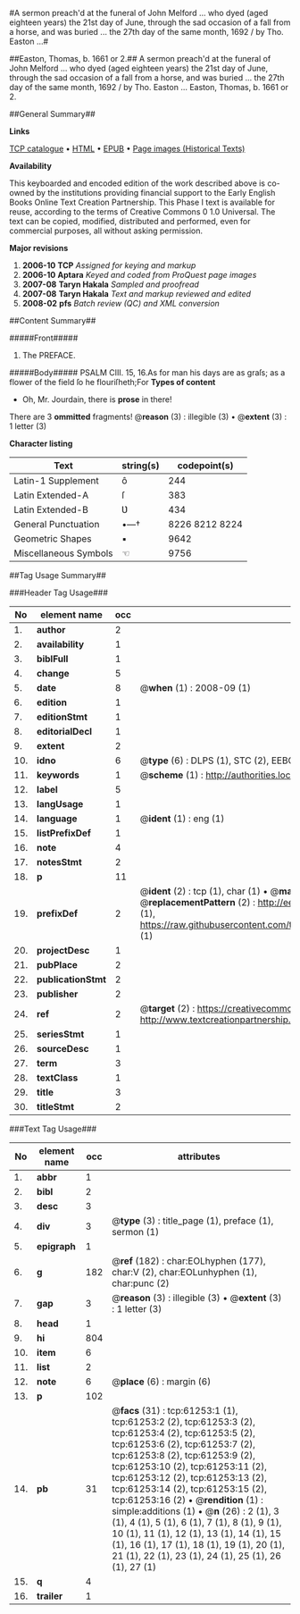 #A sermon preach'd at the funeral of John Melford ... who dyed (aged eighteen years) the 21st day of June, through the sad occasion of a fall from a horse, and was buried ... the 27th day of the same month, 1692 / by Tho. Easton ...#

##Easton, Thomas, b. 1661 or 2.##
A sermon preach'd at the funeral of John Melford ... who dyed (aged eighteen years) the 21st day of June, through the sad occasion of a fall from a horse, and was buried ... the 27th day of the same month, 1692 / by Tho. Easton ...
Easton, Thomas, b. 1661 or 2.

##General Summary##

**Links**

[TCP catalogue](http://www.ota.ox.ac.uk/tcp/)  • 
[HTML](http://tei.it.ox.ac.uk/tcp/Texts-HTML/free/A37/A37568.html)  • 
[EPUB](http://tei.it.ox.ac.uk/tcp/Texts-EPUB/free/A37/A37568.epub) • 
[Page images (Historical Texts)](https://data.historicaltexts.jisc.ac.uk/view?pubId=eebo-12400098e&pageId=eebo-12400098e-61253-1)

**Availability**

This keyboarded and encoded edition of the
	       work described above is co-owned by the institutions
	       providing financial support to the Early English Books
	       Online Text Creation Partnership. This Phase I text is
	       available for reuse, according to the terms of Creative
	       Commons 0 1.0 Universal. The text can be copied,
	       modified, distributed and performed, even for
	       commercial purposes, all without asking permission.

**Major revisions**

1. __2006-10__ __TCP__ *Assigned for keying and markup*
1. __2006-10__ __Aptara__ *Keyed and coded from ProQuest page images*
1. __2007-08__ __Taryn Hakala__ *Sampled and proofread*
1. __2007-08__ __Taryn Hakala__ *Text and markup reviewed and edited*
1. __2008-02__ __pfs__ *Batch review (QC) and XML conversion*

##Content Summary##

#####Front#####

1. The PREFACE.

#####Body#####
PSALM CIII. 15, 16.As for man his days are as graſs; as a flower of
the field ſo he flouriſheth;For 
**Types of content**

  * Oh, Mr. Jourdain, there is **prose** in there!

There are 3 **ommitted** fragments! 
 @__reason__ (3) : illegible (3)  •  @__extent__ (3) : 1 letter (3)

**Character listing**


|Text|string(s)|codepoint(s)|
|---|---|---|
|Latin-1 Supplement|ô|244|
|Latin Extended-A|ſ|383|
|Latin Extended-B|Ʋ|434|
|General Punctuation|•—†|8226 8212 8224|
|Geometric Shapes|▪|9642|
|Miscellaneous Symbols|☜|9756|

##Tag Usage Summary##

###Header Tag Usage###

|No|element name|occ|attributes|
|---|---|---|---|
|1.|__author__|2||
|2.|__availability__|1||
|3.|__biblFull__|1||
|4.|__change__|5||
|5.|__date__|8| @__when__ (1) : 2008-09 (1)|
|6.|__edition__|1||
|7.|__editionStmt__|1||
|8.|__editorialDecl__|1||
|9.|__extent__|2||
|10.|__idno__|6| @__type__ (6) : DLPS (1), STC (2), EEBO-CITATION (1), OCLC (1), VID (1)|
|11.|__keywords__|1| @__scheme__ (1) : http://authorities.loc.gov/ (1)|
|12.|__label__|5||
|13.|__langUsage__|1||
|14.|__language__|1| @__ident__ (1) : eng (1)|
|15.|__listPrefixDef__|1||
|16.|__note__|4||
|17.|__notesStmt__|2||
|18.|__p__|11||
|19.|__prefixDef__|2| @__ident__ (2) : tcp (1), char (1)  •  @__matchPattern__ (2) : ([0-9\-]+):([0-9IVX]+) (1), (.+) (1)  •  @__replacementPattern__ (2) : http://eebo.chadwyck.com/downloadtiff?vid=$1&page=$2 (1), https://raw.githubusercontent.com/textcreationpartnership/Texts/master/tcpchars.xml#$1 (1)|
|20.|__projectDesc__|1||
|21.|__pubPlace__|2||
|22.|__publicationStmt__|2||
|23.|__publisher__|2||
|24.|__ref__|2| @__target__ (2) : https://creativecommons.org/publicdomain/zero/1.0/ (1), http://www.textcreationpartnership.org/docs/. (1)|
|25.|__seriesStmt__|1||
|26.|__sourceDesc__|1||
|27.|__term__|3||
|28.|__textClass__|1||
|29.|__title__|3||
|30.|__titleStmt__|2||


###Text Tag Usage###

|No|element name|occ|attributes|
|---|---|---|---|
|1.|__abbr__|1||
|2.|__bibl__|2||
|3.|__desc__|3||
|4.|__div__|3| @__type__ (3) : title_page (1), preface (1), sermon (1)|
|5.|__epigraph__|1||
|6.|__g__|182| @__ref__ (182) : char:EOLhyphen (177), char:V (2), char:EOLunhyphen (1), char:punc (2)|
|7.|__gap__|3| @__reason__ (3) : illegible (3)  •  @__extent__ (3) : 1 letter (3)|
|8.|__head__|1||
|9.|__hi__|804||
|10.|__item__|6||
|11.|__list__|2||
|12.|__note__|6| @__place__ (6) : margin (6)|
|13.|__p__|102||
|14.|__pb__|31| @__facs__ (31) : tcp:61253:1 (1), tcp:61253:2 (2), tcp:61253:3 (2), tcp:61253:4 (2), tcp:61253:5 (2), tcp:61253:6 (2), tcp:61253:7 (2), tcp:61253:8 (2), tcp:61253:9 (2), tcp:61253:10 (2), tcp:61253:11 (2), tcp:61253:12 (2), tcp:61253:13 (2), tcp:61253:14 (2), tcp:61253:15 (2), tcp:61253:16 (2)  •  @__rendition__ (1) : simple:additions (1)  •  @__n__ (26) : 2 (1), 3 (1), 4 (1), 5 (1), 6 (1), 7 (1), 8 (1), 9 (1), 10 (1), 11 (1), 12 (1), 13 (1), 14 (1), 15 (1), 16 (1), 17 (1), 18 (1), 19 (1), 20 (1), 21 (1), 22 (1), 23 (1), 24 (1), 25 (1), 26 (1), 27 (1)|
|15.|__q__|4||
|16.|__trailer__|1||
